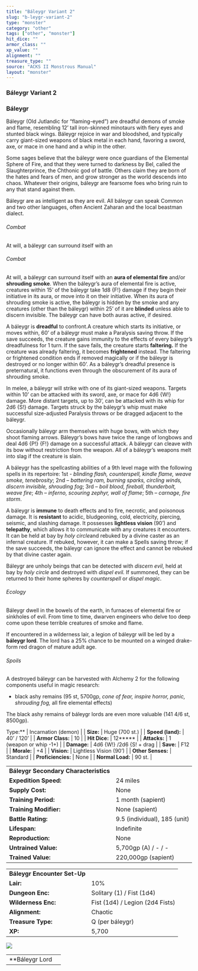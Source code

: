 ```yaml
---
title: "Báleygr Variant 2"
slug: "b-leygr-variant-2"
type: "monster"
category: "other"
tags: ["other", "monster"]
hit_dice: ""
armor_class: ""
xp_value: ""
alignment: ""
treasure_type: ""
source: "ACKS II Monstrous Manual"
layout: "monster"
---
```


### Báleygr Variant 2

### Báleygr

Báleygr (Old Jutlandic for “flaming-eyed”) are dreadful demons of smoke and flame, resembling 12’
tall iron-skinned minotaurs with fiery eyes and stunted black wings. Báleygr rejoice in war and
bloodshed, and typically carry giant-sized weapons of black metal in each hand, favoring a sword,
axe, or mace in one hand and a whip in the other.

Some sages believe that the báleygr were once guardians of the Elemental Sphere of Fire, and that
they were turned to darkness by Bel, called the Slaughterprince, the Chthonic god of battle. Others
claim they are born of the hates and fears of men, and grow stronger as the world descends into
chaos. Whatever their origins, báleygr are fearsome foes who bring ruin to any that stand against
them.

Báleygr are as intelligent as they are evil. All báleygr can speak Common and two other languages,
often Ancient Zaharan and the local beastman dialect.

###### Combat

At will, a báleygr can surround itself with an

###### Combat

At will, a báleygr can surround itself with an **aura of elemental fire** and/or **shrouding
smoke**. When the báleygr’s aura of elemental fire is active, creatures within 15’ of the báleygr
take 1d8 {F!} damage if they begin their initiative in its aura, or move into it on their
initiative. When its aura of shrouding smoke is active, the báleygr is hidden by the smoke and any
creatures (other than the báleygr) within 25’ of it are **blinded** unless able to discern
invisible. The báleygr can have both auras active, if desired.

A báleygr is **dreadful** to confront.A creature which starts its initiative, or moves within, 60’
of a báleygr must make a Paralysis saving throw. If the save succeeds, the creature gains immunity
to the effects of every báleygr’s dreadfulness for 1 turn. If the save fails, the creature starts
**faltering.** If the creature was already faltering, it becomes **frightened** instead. The
faltering or frightened condition ends if removed magically or if the báleygr is destroyed or no
longer within 60’. As a báleygr’s dreadful presence is preternatural, it functions even through the
obscurement of its aura of shrouding smoke.

In melee, a báleygr will strike with one of its giant-sized weapons. Targets within 10’ can be
attacked with its sword, axe, or mace for 4d6 {W!} damage. More distant targets, up to 30’, can be
attacked with its whip for 2d6 {S!} damage. Targets struck by the báleygr’s whip must make
successful size-adjusted Paralysis throws or be dragged adjacent to the báleygr.

Occasionally báleygr arm themselves with huge bows, with which they shoot flaming arrows. Báleygr’s
bows have twice the range of longbows and deal 4d6 {P!} {F!} damage on a successful attack. A
báleygr can cleave with its bow without restriction from the weapon. All of a báleygr’s weapons melt
into slag if the creature is slain.

A báleygr has the spellcasting abilities of a 9th level mage with the following spells in its
repertoire: 1st - *blinding flash, counterspell, kindle flame, weave smoke, tenebrosity*; 2nd –
*battering ram, burning sparks, circling winds, discern invisible, shrouding fog*; 3rd – *boil
blood, fireball, thunderbolt, weave fire*; 4th – *inferno, scouring zephyr, wall of flame*; 5th –
*carnage, fire storm*.

A báleygr is **immune** to death effects and to fire, necrotic, and poisonous damage. It is
**resistant** to acidic, bludgeoning, cold, electricity, piercing, seismic, and slashing damage. It
possesses **lightless vision** (90’) and **telepathy**, which allows it to communicate with any
creatures it encounters. It can be held at bay by *holy circle*and rebuked by a divine caster as an
infernal creature. If rebuked, however, it can make a Spells saving throw; if the save succeeds, the
báleygr can ignore the effect and cannot be rebuked by that divine caster again.

Báleygr are unholy beings that can be detected with *discern evil*, held at bay by *holy circle*
and destroyed with *dispel evil.* If summoned, they can be returned to their home spheres by
*counterspell* or *dispel magic*.

###### Ecology

Báleygr dwell in the bowels of the earth, in furnaces of elemental fire or sinkholes of evil. From
time to time, dwarven engineers who delve too deep come upon these terrible creatures of smoke and
flame.

If encountered in a wilderness lair, a legion of báleygr will be led by a **báleygr lord**. The
lord has a 25% chance to be mounted on a winged drake-form red dragon of mature adult age.

###### Spoils

A destroyed báleygr can be harvested with Alchemy 2 for the following components useful in magic
research:

* black ashy remains (95 st, 5700gp, *cone of fear, inspire horror, panic, shrouding fog,* all fire
elemental effects)

The black ashy remains of báleygr lords are even more valuable (141 4/6 st, 8500gp).

Type:** | Incarnation (demon) |
| **Size:** | Huge (700 st.) |
| **Speed (land):** | 40’ / 120’ |
| **Armor Class:** | 10 |
| **Hit Dice:** | 12\*\*\*\*\* |
| **Attacks:** | 1 (weapon or whip -1+) |
| **Damage:** | 4d6 {W!} /2d6 {S! + drag |
| **Save:** | F12 |
| **Morale:** | +4 |
| **Vision:** | Lightless Vision (90’) |
| **Other Senses:** | Standard |
| **Proficiencies:** | None |
| **Normal Load:** | 90 st. |

|  |  |
| --- | --- |
| **Báleygr Secondary Characteristics** | |
| **Expedition Speed:** | 24 miles |
| **Supply Cost:** | None |
| **Training Period:** | 1 month (sapient) |
| **Training Modifier:** | None (sapient) |
| **Battle Rating:** | 9.5 (individual), 185 (unit) |
| **Lifespan:** | Indefinite |
| **Reproduction:** | None |
| **Untrained Value:** | 5,700gp (A) / - / - |
| **Trained Value:** | 220,000gp (sapient) |

|  |  |
| --- | --- |
| **Báleygr Encounter Set-Up** | |
| **Lair:** | 10% |
| **Dungeon Enc:** | Solitary (1) / Fist (1d4) |
| **Wilderness Enc:** | Fist (1d4) / Legion (2d4 Fists) |
| **Alignment:** | Chaotic |
| **Treasure Type:** | Q (per báleygr) |
| **XP:** | 5,700 |

![](data:image/png;base64...)

|  |  |
| --- | --- |
| **Báleygr Lord